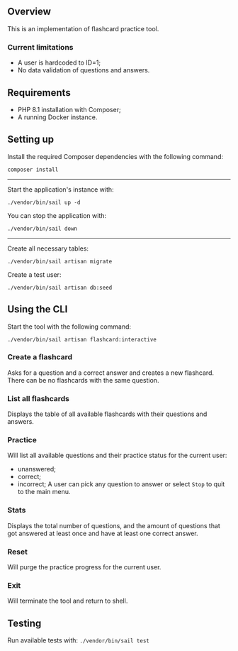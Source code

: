 ## Overview

This is an implementation of flashcard practice tool.

### Current limitations

- A user is hardcoded to ID=1;
- No data validation of questions and answers.

## Requirements

- PHP 8.1 installation with Composer;
- A running Docker instance.

## Setting up

Install the required Composer dependencies with the following command:

`composer install`

---
Start the application's instance with:

`./vendor/bin/sail up -d`

You can stop the application with:

`./vendor/bin/sail down`

---
Create all necessary tables:

`./vendor/bin/sail artisan migrate`

Create a test user:

`./vendor/bin/sail artisan db:seed`

## Using the CLI

Start the tool with the following command:

`./vendor/bin/sail artisan flashcard:interactive`

### Create a flashcard

Asks for a question and a correct answer and creates a new flashcard. There can be no flashcards with the same question.

### List all flashcards

Displays the table of all available flashcards with their questions and answers.

### Practice

Will list all available questions and their practice status for the current user:

- unanswered;
- correct;
- incorrect;
  A user can pick any question to answer or select `Stop` to quit to the main menu.

### Stats

Displays the total number of questions, and the amount of questions that got answered at least once and have at least
one correct answer.

### Reset

Will purge the practice progress for the current user.

### Exit

Will terminate the tool and return to shell.

## Testing

Run available tests with:
`./vendor/bin/sail test`
